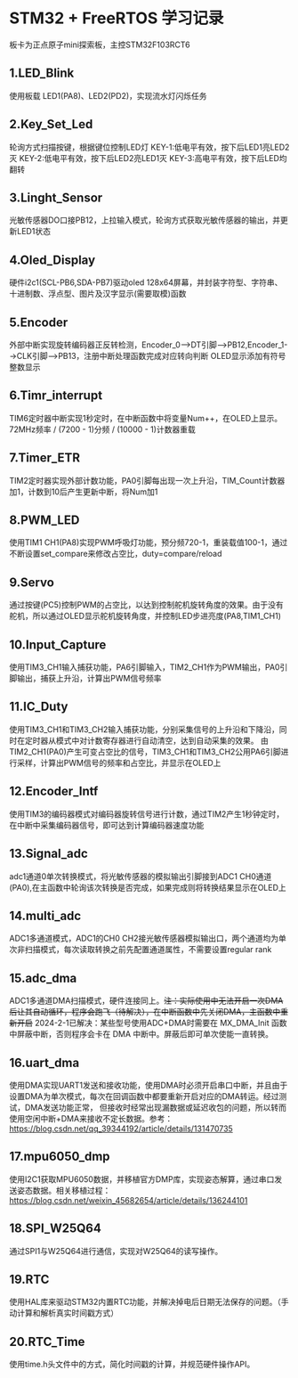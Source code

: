 # STM32 + FreeRTOS 学习记录  
板卡为正点原子mini探索板，主控STM32F103RCT6  
## 1.LED_Blink
使用板载 LED1(PA8)、LED2(PD2)，实现流水灯闪烁任务
## 2.Key_Set_Led
轮询方式扫描按键，根据键位控制LED灯
KEY-1:低电平有效，按下后LED1亮LED2灭
KEY-2:低电平有效，按下后LED2亮LED1灭
KEY-3:高电平有效，按下后LED均翻转
## 3.Linght_Sensor
光敏传感器DO口接PB12，上拉输入模式，轮询方式获取光敏传感器的输出，并更新LED1状态
## 4.Oled_Display
硬件i2c1(SCL-PB6,SDA-PB7)驱动oled 128x64屏幕，并封装字符型、字符串、十进制数、浮点型、图片及汉字显示(需要取模)函数
## 5.Encoder
外部中断实现旋转编码器正反转检测，Encoder_0-->DT引脚-->PB12,Encoder_1-->CLK引脚-->PB13，注册中断处理函数完成对应转向判断
OLED显示添加有符号整数显示
## 6.Timr_interrupt
TIM6定时器中断实现1秒定时，在中断函数中将变量Num++，在OLED上显示。72MHz频率 / (7200 - 1)分频 / (10000 - 1)计数器重载
## 7.Timer_ETR
TIM2定时器实现外部计数功能，PA0引脚每出现一次上升沿，TIM_Count计数器加1，计数到10后产生更新中断，将Num加1
## 8.PWM_LED
使用TIM1 CH1(PA8)实现PWM呼吸灯功能，预分频720-1，重装载值100-1，通过不断设置set_compare来修改占空比，duty=compare/reload
## 9.Servo
通过按键(PC5)控制PWM的占空比，以达到控制舵机旋转角度的效果。由于没有舵机，所以通过OLED显示舵机旋转角度，并控制LED步进亮度(PA8,TIM1_CH1)
## 10.Input_Capture
使用TIM3_CH1输入捕获功能，PA6引脚输入，TIM2_CH1作为PWM输出，PA0引脚输出，捕获上升沿，计算出PWM信号频率
## 11.IC_Duty
使用TIM3_CH1和TIM3_CH2输入捕获功能，分别采集信号的上升沿和下降沿，同时在定时器从模式中对计数寄存器进行自动清空，达到自动采集的效果。
由TIM2_CH1(PA0)产生可变占空比的信号，TIM3_CH1和TIM3_CH2公用PA6引脚进行采样，计算出PWM信号的频率和占空比，并显示在OLED上
## 12.Encoder_Intf
使用TIM3的编码器模式对编码器旋转信号进行计数，通过TIM2产生1秒钟定时，在中断中采集编码器信号，即可达到计算编码器速度功能
## 13.Signal_adc
adc1通道0单次转换模式，将光敏传感器的模拟输出引脚接到ADC1 CH0通道(PA0),在主函数中轮询该次转换是否完成，如果完成则将转换结果显示在OLED上
## 14.multi_adc
ADC1多通道模式，ADC1的CH0 CH2接光敏传感器模拟输出口，两个通道均为单次非扫描模式，每次读取转换之前先配置通道属性，不需要设置regular rank
## 15.adc_dma
ADC1多通道DMA扫描模式，硬件连接同上。~~注：实际使用中无法开启一次DMA后让其自动循环，程序会跑飞（待解决），在中断函数中先关闭DMA，主函数中重新开启~~
2024-2-1已解决：某些型号使用ADC+DMA时需要在 MX_DMA_Init 函数中屏蔽中断，否则程序会卡在 DMA 中断中。屏蔽后即可单次使能一直转换。
## 16.uart_dma
使用DMA实现UART1发送和接收功能，使用DMA时必须开启串口中断，并且由于设置DMA为单次模式，每次在回调函数中都要重新开启对应的DMA转运。经过测试，DMA发送功能正常，
但接收时经常出现漏数据或延迟收包的问题，所以转而使用空闲中断+DMA来接收不定长数据。参考：https://blog.csdn.net/qq_39344192/article/details/131470735
## 17.mpu6050_dmp
使用I2C1获取MPU6050数据，并移植官方DMP库，实现姿态解算，通过串口发送姿态数据。相关移植过程：https://blog.csdn.net/weixin_45682654/article/details/136244101
## 18.SPI_W25Q64
通过SPI1与W25Q64进行通信，实现对W25Q64的读写操作。
## 19.RTC
使用HAL库来驱动STM32内置RTC功能，并解决掉电后日期无法保存的问题。（手动计算和解析真实时间戳方式）
## 20.RTC_Time
使用time.h头文件中的方式，简化时间戳的计算，并规范硬件操作API。